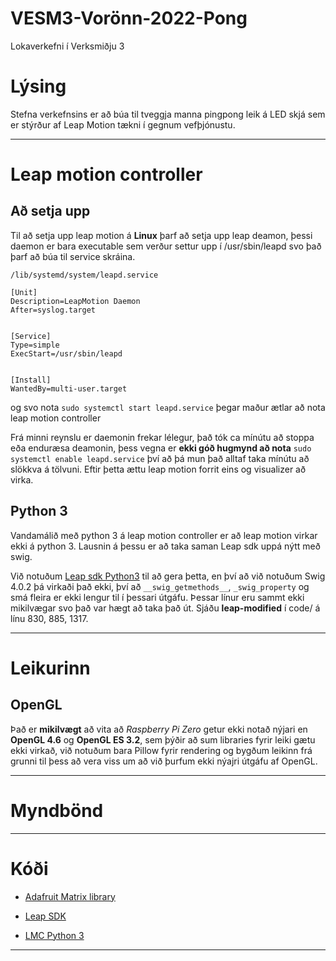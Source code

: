 # VESM3-Vorönn-2022-Pong
Lokaverkefni í Verksmiðju 3
# Lýsing 
Stefna verkefnsins er að búa til tveggja manna pingpong leik á LED skjá sem er stýrður af Leap Motion tækni í gegnum vefþjónustu.


---
# Leap motion controller

## Að setja upp
 Til að setja upp leap motion á **Linux** þarf að setja upp leap deamon, þessi daemon er bara executable sem verður settur upp í /usr/sbin/leapd svo það þarf að búa til service skráina.
 
 `/lib/systemd/system/leapd.service`

    [Unit]
    Description=LeapMotion Daemon
    After=syslog.target
    
    
    [Service]
    Type=simple
    ExecStart=/usr/sbin/leapd
    
    
    [Install]
    WantedBy=multi-user.target

og svo nota `sudo systemctl start leapd.service` þegar maður ætlar að nota leap motion controller

Frá minni reynslu er daemonin frekar lélegur, það tók ca mínútu að stoppa eða enduræsa deamonin, þess vegna er **ekki góð hugmynd að nota** `sudo systemctl enable leapd.service` því að þá mun það alltaf taka mínútu að slökkva á tölvuni. Eftir þetta ættu leap motion forrit eins og visualizer að virka.

## Python 3
 Vandamálið með python 3 á leap motion controller er að leap motion virkar ekki á python 3. Lausnin á þessu er að taka saman Leap sdk uppá nýtt með swig.

 Við notuðum [Leap sdk Python3](https://github.com/BlackLight/leap-sdk-python3) til að gera þetta, en því að við notuðum Swig 4.0.2 þá virkaði það ekki, því að `__swig_getmethods__`, `_swig_property` og smá fleira er ekki lengur til í þessari útgáfu. Þessar línur eru sammt ekki mikilvægar svo það var hægt að taka það út. Sjáðu **leap-modified** í code/ á línu 830, 885, 1317.

---

# Leikurinn

## OpenGL
 Það er **mikilvægt** að vita að *Raspberry Pi Zero* getur ekki notað nýjari en **OpenGL 4.6** og **OpenGL ES 3.2**, sem þýðir að sum libraries fyrir leiki gætu ekki virkað, við notuðum bara Pillow fyrir rendering og bygðum leikinn frá grunni til þess að vera viss um að við þurfum ekki nýajri útgáfu af OpenGL.

---
# Myndbönd #


---
# Kóði #
 
* [Adafruit Matrix library](https://github.com/hzeller/rpi-rgb-led-matrix)
 
* [Leap SDK](https://developer-archive.leapmotion.com/documentation/csharp/devguide/Leap_SDK_Overview.html)

* [LMC Python 3](https://github.com/BlackLight/leap-sdk-python3)
---
